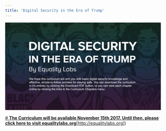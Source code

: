 ```yaml
---
title: 'Digital Security in the Era of Trump'
---
```


![](mockup2.jpg)

[# **The Curriculum will be available November 15th 2017. Until then, please click here to visit equalitylabs.org**]()[http://equalitylabs.org])


